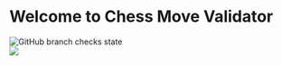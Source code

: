 # Welcome to Chess Move Validator
<img alt="GitHub branch checks state" src="https://img.shields.io/github/workflow/status/mherrerarendon/chess_move_validator/Rust"><br/>
<img src="https://img.shields.io/codecov/c/github/mherrerarendon/chess_move_validator"><br/>